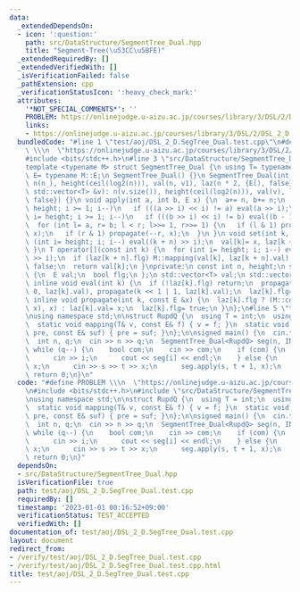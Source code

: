 ```yaml
---
data:
  _extendedDependsOn:
  - icon: ':question:'
    path: src/DataStructure/SegmentTree_Dual.hpp
    title: "Segment-Tree(\u53CC\u5BFE)"
  _extendedRequiredBy: []
  _extendedVerifiedWith: []
  _isVerificationFailed: false
  _pathExtension: cpp
  _verificationStatusIcon: ':heavy_check_mark:'
  attributes:
    '*NOT_SPECIAL_COMMENTS*': ''
    PROBLEM: https://onlinejudge.u-aizu.ac.jp/courses/library/3/DSL/2/DSL_2_D
    links:
    - https://onlinejudge.u-aizu.ac.jp/courses/library/3/DSL/2/DSL_2_D
  bundledCode: "#line 1 \"test/aoj/DSL_2_D.SegTree_Dual.test.cpp\"\n#define PROBLEM\
    \ \\\n  \"https://onlinejudge.u-aizu.ac.jp/courses/library/3/DSL/2/DSL_2_D\"\n\
    #include <bits/stdc++.h>\n#line 3 \"src/DataStructure/SegmentTree_Dual.hpp\"\n\
    template <typename M> struct SegmentTree_Dual {\n using T= typename M::T;\n using\
    \ E= typename M::E;\n SegmentTree_Dual() {}\n SegmentTree_Dual(int n_, T v1= T()):\
    \ n(n_), height(ceil(log2(n))), val(n, v1), laz(n * 2, {E(), false}) {}\n SegmentTree_Dual(const\
    \ std::vector<T> &v): n(v.size()), height(ceil(log2(n))), val(v), laz(n * 2, {E(),\
    \ false}) {}\n void apply(int a, int b, E x) {\n  a+= n, b+= n;\n  for (int i=\
    \ height; i >= 1; i--)\n   if (((a >> i) << i) != a) eval(a >> i);\n  for (int\
    \ i= height; i >= 1; i--)\n   if (((b >> i) << i) != b) eval((b - 1) >> i);\n\
    \  for (int l= a, r= b; l < r; l>>= 1, r>>= 1) {\n   if (l & 1) propagate(l++,\
    \ x);\n   if (r & 1) propagate(--r, x);\n  }\n }\n void set(int k, T x) {\n  for\
    \ (int i= height; i; i--) eval((k + n) >> i);\n  val[k]= x, laz[k + n].flg= false;\n\
    \ }\n T operator[](const int k) {\n  for (int i= height; i; i--) eval((k + n)\
    \ >> i);\n  if (laz[k + n].flg) M::mapping(val[k], laz[k + n].val), laz[k + n].flg=\
    \ false;\n  return val[k];\n }\nprivate:\n const int n, height;\n struct Lazy\
    \ {\n  E val;\n  bool flg;\n };\n std::vector<T> val;\n std::vector<Lazy> laz;\n\
    \ inline void eval(int k) {\n  if (!laz[k].flg) return;\n  propagate(k << 1 |\
    \ 0, laz[k].val), propagate(k << 1 | 1, laz[k].val);\n  laz[k].flg= false;\n }\n\
    \ inline void propagate(int k, const E &x) {\n  laz[k].flg ? (M::composition(laz[k].val,\
    \ x), x) : laz[k].val= x;\n  laz[k].flg= true;\n }\n};\n#line 5 \"test/aoj/DSL_2_D.SegTree_Dual.test.cpp\"\
    \nusing namespace std;\n\nstruct RupdQ {\n  using T = int;\n  using E = int;\n\
    \  static void mapping(T& v, const E& f) { v = f; }\n  static void composition(E&\
    \ pre, const E& suf) { pre = suf; }\n};\n\nsigned main() {\n  cin.tie(0);\n  ios::sync_with_stdio(0);\n\
    \  int n, q;\n  cin >> n >> q;\n  SegmentTree_Dual<RupdQ> seg(n, INT_MAX);\n \
    \ while (q--) {\n    bool com;\n    cin >> com;\n    if (com) {\n      int i;\n\
    \      cin >> i;\n      cout << seg[i] << endl;\n    } else {\n      int s, t,\
    \ x;\n      cin >> s >> t >> x;\n      seg.apply(s, t + 1, x);\n    }\n  }\n \
    \ return 0;\n}\n"
  code: "#define PROBLEM \\\n  \"https://onlinejudge.u-aizu.ac.jp/courses/library/3/DSL/2/DSL_2_D\"\
    \n#include <bits/stdc++.h>\n#include \"src/DataStructure/SegmentTree_Dual.hpp\"\
    \nusing namespace std;\n\nstruct RupdQ {\n  using T = int;\n  using E = int;\n\
    \  static void mapping(T& v, const E& f) { v = f; }\n  static void composition(E&\
    \ pre, const E& suf) { pre = suf; }\n};\n\nsigned main() {\n  cin.tie(0);\n  ios::sync_with_stdio(0);\n\
    \  int n, q;\n  cin >> n >> q;\n  SegmentTree_Dual<RupdQ> seg(n, INT_MAX);\n \
    \ while (q--) {\n    bool com;\n    cin >> com;\n    if (com) {\n      int i;\n\
    \      cin >> i;\n      cout << seg[i] << endl;\n    } else {\n      int s, t,\
    \ x;\n      cin >> s >> t >> x;\n      seg.apply(s, t + 1, x);\n    }\n  }\n \
    \ return 0;\n}"
  dependsOn:
  - src/DataStructure/SegmentTree_Dual.hpp
  isVerificationFile: true
  path: test/aoj/DSL_2_D.SegTree_Dual.test.cpp
  requiredBy: []
  timestamp: '2023-01-01 00:16:52+09:00'
  verificationStatus: TEST_ACCEPTED
  verifiedWith: []
documentation_of: test/aoj/DSL_2_D.SegTree_Dual.test.cpp
layout: document
redirect_from:
- /verify/test/aoj/DSL_2_D.SegTree_Dual.test.cpp
- /verify/test/aoj/DSL_2_D.SegTree_Dual.test.cpp.html
title: test/aoj/DSL_2_D.SegTree_Dual.test.cpp
---
```

